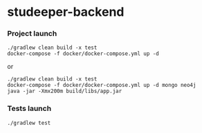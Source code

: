 # studeeper-backend

### Project launch
```
./gradlew clean build -x test
docker-compose -f docker/docker-compose.yml up -d
```

or

```
./gradlew clean build -x test
docker-compose -f docker/docker-compose.yml up -d mongo neo4j
java -jar -Xmx200m build/libs/app.jar
```

### Tests launch
```
./gradlew test
```

